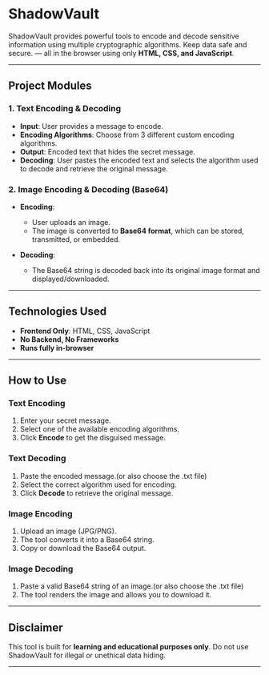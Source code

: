 # ShadowVault

ShadowVault provides powerful tools to encode and decode sensitive information using multiple cryptographic algorithms. Keep data safe and secure. — all in the browser using only **HTML, CSS, and JavaScript**.

---

##  Project Modules

### 1. Text Encoding & Decoding

* **Input**: User provides a message to encode.
* **Encoding Algorithms**: Choose from 3 different custom encoding algorithms.
* **Output**: Encoded text that hides the secret message.
* **Decoding**: User pastes the encoded text and selects the algorithm used to decode and retrieve the original message.

### 2. Image Encoding & Decoding (Base64)

* **Encoding**:

  * User uploads an image.
  * The image is converted to **Base64 format**, which can be stored, transmitted, or embedded.
* **Decoding**:

  * The Base64 string is decoded back into its original image format and displayed/downloaded.

---

##  Technologies Used

* **Frontend Only**: HTML, CSS, JavaScript
* **No Backend, No Frameworks**
* **Runs fully in-browser**

---

##  How to Use

### Text Encoding

1. Enter your secret message.
2. Select one of the available encoding algorithms.
3. Click **Encode** to get the disguised message.

### Text Decoding

1. Paste the encoded message.(or also choose the .txt file)
2. Select the correct algorithm used for encoding.
3. Click **Decode** to retrieve the original message.

### Image Encoding

1. Upload an image (JPG/PNG).
2. The tool converts it into a Base64 string.
3. Copy or download the Base64 output.

### Image Decoding

1. Paste a valid Base64 string of an image.(or also choose the .txt file)
2. The tool renders the image and allows you to download it.

---

##  Disclaimer

This tool is built for **learning and educational purposes only**. Do not use ShadowVault for illegal or unethical data hiding.

---

